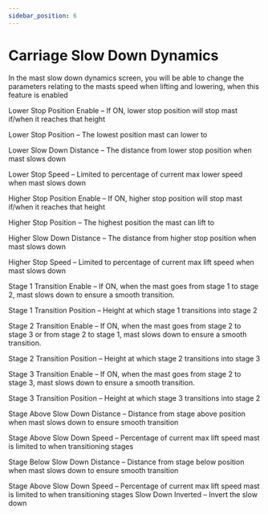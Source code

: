 ```yaml
---
sidebar_position: 6
---
```


# Carriage Slow Down Dynamics


In the mast slow down dynamics screen, you will be able to change the parameters relating to the masts speed when lifting and lowering, when this feature is enabled

Lower Stop Position Enable – If ON, lower stop position will stop mast if/when it reaches that height

Lower Stop Position – The lowest position mast can lower to

Lower Slow Down Distance – The distance from lower stop position when mast slows down

Lower Stop Speed – Limited to percentage of current max lower speed when mast slows down

Higher Stop Position Enable – If ON, higher stop position will stop mast if/when it reaches that height

Higher Stop Position – The highest position the mast can lift to

Higher Slow Down Distance – The distance from higher stop position when mast slows down

Higher Stop Speed – Limited to percentage of current max lift speed when mast slows down

Stage 1 Transition Enable – If ON, when the mast goes from stage 1 to stage 2, mast slows down to ensure a smooth transition. 

Stage 1 Transition Position – Height at which stage 1 transitions into stage 2 

Stage 2 Transition Enable – If ON, when the mast goes from stage 2 to 
stage 3 or from stage 2 to stage 1, mast slows down to ensure a smooth transition.

Stage 2 Transition Position – Height at which stage 2 transitions into stage 3

Stage 3 Transition Enable – If ON, when the mast goes from stage 2 to 
stage 3, mast slows down to ensure a smooth transition.

Stage 3 Transition Position – Height at which stage 3 transitions into 
stage 2

Stage Above Slow Down Distance – Distance from stage above position when mast slows down to ensure smooth transition

Stage Above Slow Down Speed – Percentage of current max lift speed mast is limited to when transitioning stages

Stage Below Slow Down Distance – Distance from stage below position when mast slows down to ensure smooth transition

Stage Above Slow Down Speed – Percentage of current max lift speed mast is limited to when transitioning stages
Slow Down Inverted – Invert the slow down 





